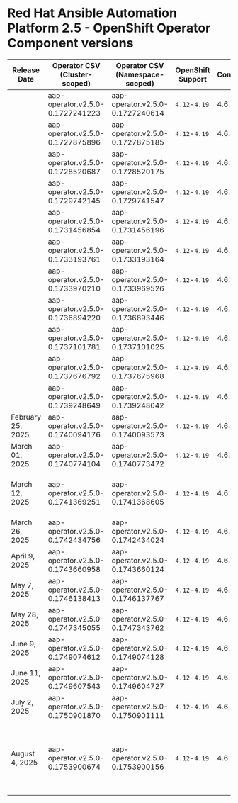 # Red Hat Ansible Automation Platform 2.5 - OpenShift Operator Component versions

| Release Date      | Operator CSV (Cluster-scoped)    | Operator CSV (Namespace-scoped)  | OpenShift Support | Controller | EDA    | Hub    | Lightspeed | Receptor | Release Notes                                                                                                                                     | Notes                                                |
| ----------------- | -------------------------------- | -------------------------------- | ----------------- | ---------- | ------ | ------ | ---------- | -------- | ------------------------------------------------------------------------------------------------------------------------------------------------- | ---------------------------------------------------- |
|                   | aap-operator.v2.5.0-0.1727241223 | aap-operator.v2.5.0-0.1727240614 | `4.12`-`4.19`     | 4.6.0      |        |        |            | 1.4.8    |                                                                                                                                                   |                                                      |
|                   | aap-operator.v2.5.0-0.1727875896 | aap-operator.v2.5.0-0.1727875185 | `4.12`-`4.19`     | 4.6.1      |        |        |            | 1.4.8    |                                                                                                                                                   |                                                      |
|                   | aap-operator.v2.5.0-0.1728520687 | aap-operator.v2.5.0-0.1728520175 | `4.12`-`4.19`     | 4.6.1      |        |        |            | 1.4.8    |                                                                                                                                                   |                                                      |
|                   | aap-operator.v2.5.0-0.1729742145 | aap-operator.v2.5.0-0.1729741547 | `4.12`-`4.19`     | 4.6.2      |        |        |            | 1.4.9    |                                                                                                                                                   |                                                      |
|                   | aap-operator.v2.5.0-0.1731456854 | aap-operator.v2.5.0-0.1731456196 | `4.12`-`4.19`     | 4.6.2      |        |        |            | 1.4.9    |                                                                                                                                                   |                                                      |
|                   | aap-operator.v2.5.0-0.1733193761 | aap-operator.v2.5.0-0.1733193164 | `4.12`-`4.19`     | 4.6.3      |        |        |            | 1.5.1    |                                                                                                                                                   |                                                      |
|                   | aap-operator.v2.5.0-0.1733970210 | aap-operator.v2.5.0-0.1733969526 | `4.12`-`4.19`     | 4.6.3      |        |        |            | 1.5.1    |                                                                                                                                                   |                                                      |
|                   | aap-operator.v2.5.0-0.1736894220 | aap-operator.v2.5.0-0.1736893446 | `4.12`-`4.19`     | 4.6.6      |        |        |            | 1.5.1    |                                                                                                                                                   |                                                      |
|                   | aap-operator.v2.5.0-0.1737101781 | aap-operator.v2.5.0-0.1737101025 | `4.12`-`4.19`     | 4.6.6      |        |        |            | 1.5.1    |                                                                                                                                                   |                                                      |
|                   | aap-operator.v2.5.0-0.1737676792 | aap-operator.v2.5.0-0.1737675968 | `4.12`-`4.19`     | 4.6.7      |        |        |            | 1.5.1    |                                                                                                                                                   |                                                      |
|                   | aap-operator.v2.5.0-0.1739248649 | aap-operator.v2.5.0-0.1739248042 | `4.12`-`4.19`     | 4.6.8      |        |        |            | 1.5.1    |                                                                                                                                                   |                                                      |
| February 25, 2025 | aap-operator.v2.5.0-0.1740094176 | aap-operator.v2.5.0-0.1740093573 | `4.12`-`4.19`     | 4.6.8      | 1.1.4  | 4.10.1 |            | 1.5.1    | [Release Notes](https://docs.redhat.com/en/documentation/red_hat_ansible_automation_platform/2.5/html-single/release_notes/index#aap-25-20250225) |                                                      |
| March 01, 2025    | aap-operator.v2.5.0-0.1740774104 | aap-operator.v2.5.0-0.1740773472 | `4.12`-`4.19`     | 4.6.8      | 1.1.4  | 4.10.1 |            | 1.5.1    | [Release Notes](https://docs.redhat.com/en/documentation/red_hat_ansible_automation_platform/2.5/html-single/release_notes/index#aap-25-20250305) |                                                      |
| March 12, 2025    | aap-operator.v2.5.0-0.1741369251 | aap-operator.v2.5.0-0.1741368605 | `4.12`-`4.19`     | 4.6.9      | 1.1.6  | 4.10.2 |            | 1.5.3    | [Release Notes](https://docs.redhat.com/en/documentation/red_hat_ansible_automation_platform/2.5/html-single/release_notes/index#aap-25-20250312) | Wrong CSV's in Release Notes                         |
| March 26, 2025    | aap-operator.v2.5.0-0.1742434756 | aap-operator.v2.5.0-0.1742434024 | `4.12`-`4.19`     | 4.6.10     | 1.1.6  | 4.10.3 |            | 1.5.3    | [Release Notes](https://docs.redhat.com/en/documentation/red_hat_ansible_automation_platform/2.5/html-single/release_notes/index#aap-25-20250326) |                                                      |
| April 9, 2025     | aap-operator.v2.5.0-0.1743660958 | aap-operator.v2.5.0-0.1743660124 | `4.12`-`4.19`     | 4.6.11     | 1.1.7  | 4.10.3 |            | 1.5.3    | [Release Notes](https://docs.redhat.com/en/documentation/red_hat_ansible_automation_platform/2.5/html-single/release_notes/index#aap-25-20250409) |                                                      |
| May 7, 2025       | aap-operator.v2.5.0-0.1746138413 | aap-operator.v2.5.0-0.1746137767 | `4.12`-`4.19`     | 4.6.12     | 1.1.8  | 4.10.4 |            | 1.5.5    | [Release Notes](https://docs.redhat.com/en/documentation/red_hat_ansible_automation_platform/2.5/html-single/release_notes/index#aap-25-20250507) |                                                      |
| May 28, 2025      | aap-operator.v2.5.0-0.1747345055 | aap-operator.v2.5.0-0.1747343762 | `4.12`-`4.19`     | 4.6.13     | 1.1.8  | 4.10.4 |            | 1.5.5    | [Release Notes](https://docs.redhat.com/en/documentation/red_hat_ansible_automation_platform/2.5/html-single/release_notes/index#aap-25-20250528) |                                                      |
| June 9, 2025      | aap-operator.v2.5.0-0.1749074612 | aap-operator.v2.5.0-0.1749074128 | `4.12`-`4.19`     | 4.6.14     | 1.1.9  | 4.10.4 |            | 1.5.5    | [Release Notes](https://docs.redhat.com/en/documentation/red_hat_ansible_automation_platform/2.5/html-single/release_notes/index#aap-25-20250609) |                                                      |
| June 11, 2025     | aap-operator.v2.5.0-0.1749607543 | aap-operator.v2.5.0-0.1749604727 | `4.12`-`4.19`     | 4.6.15     | 1.1.9  | 4.10.4 |            | 1.5.5    | [Release Notes](https://docs.redhat.com/en/documentation/red_hat_ansible_automation_platform/2.5/html-single/release_notes/index#aap-25-20250611) |                                                      |
| July 2, 2025      | aap-operator.v2.5.0-0.1750901870 | aap-operator.v2.5.0-0.1750901111 | `4.12`-`4.19`     | 4.6.16     | 1.1.11 | 4.10.5 |            | 1.5.7    | [Release Notes](https://docs.redhat.com/en/documentation/red_hat_ansible_automation_platform/2.5/html-single/release_notes/index#aap-25-20250702) |                                                      |
| August 4, 2025    | aap-operator.v2.5.0-0.1753900674 | aap-operator.v2.5.0-0.1753900156 | `4.12`-`4.19`     | 4.6.18     | 1.1.11 | 4.10.6 |            | 1.5.7    | [Release Notes](https://docs.redhat.com/en/documentation/red_hat_ansible_automation_platform/2.5/html-single/release_notes/index#aap-25-20250730) | Release Notes show July release, and different CSV's |
